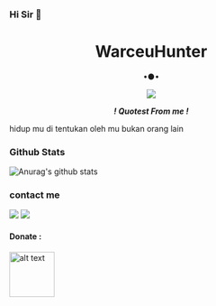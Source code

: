### Hi Sir 👋

<!--
**WarceuHunter/WarceuHunter** is a ✨ _special_ ✨ repository because its `README.md` (this file) appears on your GitHub profile.

Here are some ideas to get you started:

- 🔭 I’m currently working on ...
- 🌱 I’m currently learning ...
- 👯 I’m looking to collaborate on ...
- 🤔 I’m looking for help with ...
- 💬 Ask me about ...
- 📫 How to reach me: ...
- 😄 Pronouns: ...
- ⚡ Fun fact: ...
-->
<h1 align="center"> WarceuHunter </h1>
<p align="center">
•●•
</p>

<p align="center">
<img src="https://avatars.githubusercontent.com/u/83586926?s=60&v=4">
</p>
<p align="center">
<i> <b> ! Quotest From me ! </b> </i>
</p
<p>hidup mu di tentukan oleh mu bukan orang lain</p>

### Github Stats
![Anurag's github stats](https://github-readme-stats.vercel.app/api?username=WarceuHunter&show_icons=true&theme=radical)<br>

### contact me
[![](https://img.shields.io/badge/Facebook-blue?logo=Facebook&logoColor=blue&labelColor=white)](https://m.facebook.com/WarceuHunter/?_ft_=mf_story_key.321585052830283%3Atop_level_post_id.321585026163619%3Atl_objid.321585026163619%3Acontent_owner_id_new.114509076871216%3Athrowback_story_fbid.321585052830283%3Apage_id.114509076871216%3Astory_location.4%3Astory_attachment_style.profile_media%3Atds_flgs.3%3Aott.AX9z7A386oR4HjrP%3Athid.114509076871216&__tn__=%2Cg&_rdr)
[![](https://img.shields.io/badge/Whatsapp-CHAT-green?logo=Whatsapp&logoColor=Brightgreen&labelColor=white)](https://wa.me/6285759669252?text=Asalamualaikum+bang)

#### Donate :
<a href="https://saweria.co/WarceuHunter"><img src="https://upload.wikimedia.org/wikipedia/commons/7/72/Logo_dana_blue.svg" alt="alt text" width="80" height="80"></a> &nbsp;&nbsp;
